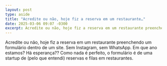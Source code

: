 ```yaml
---
layout: post
type: aside
title: "Acredite ou não, hoje fiz a reserva em um restaurante…"
date: 2025-03-06 09:07 -0300
excerpt: Acredite ou não, hoje fiz a reserva em um restaurante preenchendo um formulário dentro de um site. Sem Instagram, sem WhatsApp. Em que ano estamos? Há esperança?? Como nada é perfeito, o formulário é de uma startup de (pelo que entendi) reservas e filas em restaurantes.
---
```

Acredite ou não, hoje fiz a reserva em um restaurante preenchendo um formulário dentro de um site. Sem Instagram, sem WhatsApp. Em que ano estamos? Há esperança?? Como nada é perfeito, o formulário é de uma startup de (pelo que entendi) reservas e filas em restaurantes.